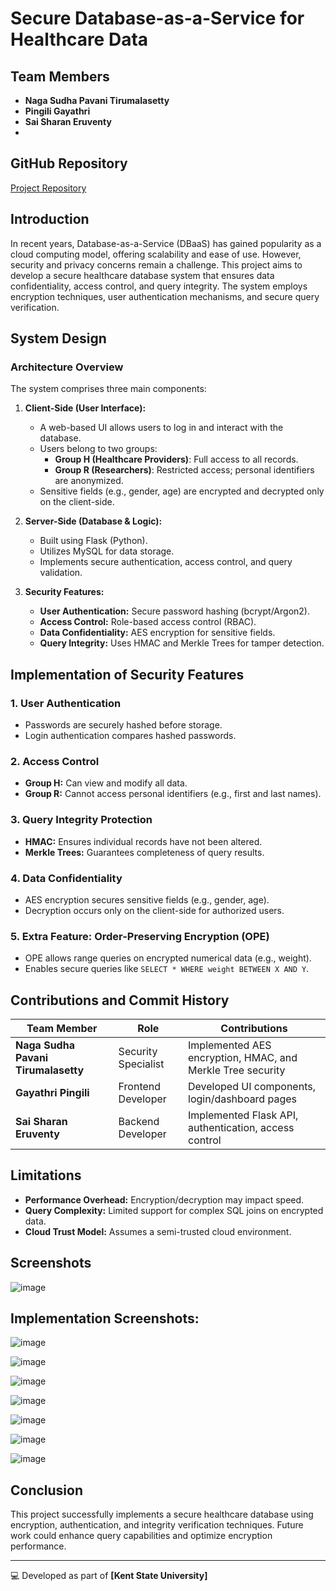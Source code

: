 # Secure Database-as-a-Service for Healthcare Data

## Team Members  
- **Naga Sudha Pavani Tirumalasetty**  
- **Pingili Gayathri**  
- **Sai Sharan Eruventy**
- 

## GitHub Repository  
[Project Repository](https://github.com/pavanitirumalasetty/Data-Security-and-Privacy-Project/tree/main/app)

## Introduction  
In recent years, Database-as-a-Service (DBaaS) has gained popularity as a cloud computing model, offering scalability and ease of use. However, security and privacy concerns remain a challenge. This project aims to develop a secure healthcare database system that ensures data confidentiality, access control, and query integrity. The system employs encryption techniques, user authentication mechanisms, and secure query verification.

## System Design  

### **Architecture Overview**  
The system comprises three main components:  

1. **Client-Side (User Interface):**  
   - A web-based UI allows users to log in and interact with the database.  
   - Users belong to two groups:  
     - **Group H (Healthcare Providers)**: Full access to all records.  
     - **Group R (Researchers)**: Restricted access; personal identifiers are anonymized.  
   - Sensitive fields (e.g., gender, age) are encrypted and decrypted only on the client-side.  

2. **Server-Side (Database & Logic):**  
   - Built using Flask (Python).  
   - Utilizes MySQL for data storage.  
   - Implements secure authentication, access control, and query validation.  

3. **Security Features:**  
   - **User Authentication:** Secure password hashing (bcrypt/Argon2).  
   - **Access Control:** Role-based access control (RBAC).  
   - **Data Confidentiality:** AES encryption for sensitive fields.  
   - **Query Integrity:** Uses HMAC and Merkle Trees for tamper detection.  

## Implementation of Security Features  

### **1. User Authentication**  
- Passwords are securely hashed before storage.  
- Login authentication compares hashed passwords.  

### **2. Access Control**  
- **Group H:** Can view and modify all data.  
- **Group R:** Cannot access personal identifiers (e.g., first and last names).  

### **3. Query Integrity Protection**  
- **HMAC:** Ensures individual records have not been altered.  
- **Merkle Trees:** Guarantees completeness of query results.  

### **4. Data Confidentiality**  
- AES encryption secures sensitive fields (e.g., gender, age).  
- Decryption occurs only on the client-side for authorized users.  

### **5. Extra Feature: Order-Preserving Encryption (OPE)**  
- OPE allows range queries on encrypted numerical data (e.g., weight).  
- Enables secure queries like `SELECT * WHERE weight BETWEEN X AND Y`.  

## Contributions and Commit History  

| Team Member  | Role | Contributions |
|-------------|------|---------------|
| **Naga Sudha Pavani Tirumalasetty** | Security Specialist | Implemented AES encryption, HMAC, and Merkle Tree security |
| **Gayathri Pingili** | Frontend Developer | Developed UI components, login/dashboard pages |
| **Sai Sharan Eruventy** | Backend Developer | Implemented Flask API, authentication, access control |

## Limitations  
- **Performance Overhead:** Encryption/decryption may impact speed.  
- **Query Complexity:** Limited support for complex SQL joins on encrypted data.  
- **Cloud Trust Model:** Assumes a semi-trusted cloud environment.  

## Screenshots  
![image](https://github.com/user-attachments/assets/54581009-5fa5-4003-ab27-251314e788e0)

## Implementation Screenshots:

![image](https://github.com/user-attachments/assets/cd69d6fd-0cdd-46c1-9697-bbe8b285ce5b)

![image](https://github.com/user-attachments/assets/5c167d15-d22c-4ff4-adba-884ced8f9ba3)

![image](https://github.com/user-attachments/assets/3c6cc43a-909b-4b78-b2ca-ed4c7b0e234e)

![image](https://github.com/user-attachments/assets/c518a785-1ab7-42e2-b32d-b94cdc2a9774)

![image](https://github.com/user-attachments/assets/ce0b8d1d-fa15-4a4d-874a-f8c8b25d3c15)

![image](https://github.com/user-attachments/assets/ed49d5ec-f57a-4f82-8c49-55dc363ce0ff)

![image](https://github.com/user-attachments/assets/dd1d0fb8-9bd0-470e-b839-d4f2848f91ae)


## Conclusion  
This project successfully implements a secure healthcare database using encryption, authentication, and integrity verification techniques. Future work could enhance query capabilities and optimize encryption performance.  

---

💻 Developed as part of **[Kent State University]**  

